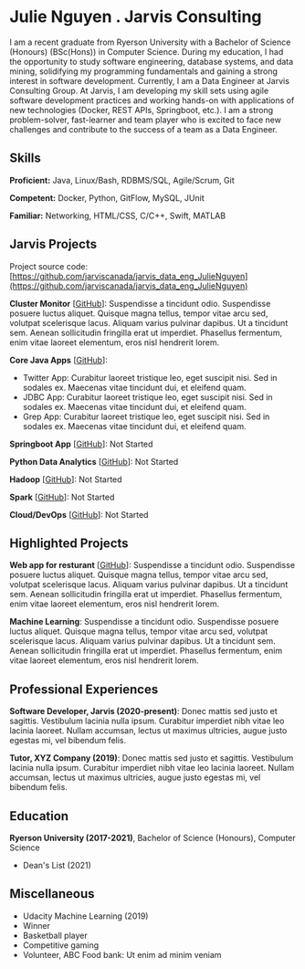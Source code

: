 # Julie Nguyen . Jarvis Consulting

I am a recent graduate from Ryerson University with a Bachelor of Science (Honours) (BSc(Hons)) in Computer Science. During my education, I had the opportunity to study software engineering, database systems, and data mining, solidifying my programming fundamentals and gaining a strong interest in software development. Currently, I am a Data Engineer at Jarvis Consulting Group. At Jarvis, I am developing my skill sets using agile software development practices and working hands-on with applications of new technologies (Docker, REST APIs, Springboot, etc.). I am a strong problem-solver, fast-learner and team player who is excited to face new challenges and contribute to the success of a team as a Data Engineer.

## Skills

**Proficient:** Java, Linux/Bash, RDBMS/SQL, Agile/Scrum, Git

**Competent:** Docker, Python, GitFlow, MySQL, JUnit

**Familiar:** Networking, HTML/CSS, C/C++, Swift, MATLAB

## Jarvis Projects

Project source code: [https://github.com/jarviscanada/jarvis_data_eng_JulieNguyen](https://github.com/jarviscanada/jarvis_data_eng_JulieNguyen)


**Cluster Monitor** [[GitHub](https://github.com/jarviscanada/jarvis_data_eng_JulieNguyen/tree/master/linux_sql)]: Suspendisse a tincidunt odio. Suspendisse posuere luctus aliquet. Quisque magna tellus, tempor vitae arcu sed, volutpat scelerisque lacus. Aliquam varius pulvinar dapibus. Ut a tincidunt sem. Aenean sollicitudin fringilla erat ut imperdiet. Phasellus fermentum, enim vitae laoreet elementum, eros nisl hendrerit lorem.

**Core Java Apps** [[GitHub](https://github.com/jarviscanada/jarvis_data_eng_JulieNguyen/tree/master/core_java)]:
      
  - Twitter App: Curabitur laoreet tristique leo, eget suscipit nisi. Sed in sodales ex. Maecenas vitae tincidunt dui, et eleifend quam.
  - JDBC App: Curabitur laoreet tristique leo, eget suscipit nisi. Sed in sodales ex. Maecenas vitae tincidunt dui, et eleifend quam.
  - Grep App: Curabitur laoreet tristique leo, eget suscipit nisi. Sed in sodales ex. Maecenas vitae tincidunt dui, et eleifend quam.

**Springboot App** [[GitHub](https://github.com/jarviscanada/jarvis_data_eng_JulieNguyen/tree/master/springboot)]: Not Started

**Python Data Analytics** [[GitHub](https://github.com/jarviscanada/jarvis_data_eng_JulieNguyen/tree/master/python_data_anlytics)]: Not Started

**Hadoop** [[GitHub](https://github.com/jarviscanada/jarvis_data_eng_JulieNguyen/tree/master/hadoop)]: Not Started

**Spark** [[GitHub](https://github.com/jarviscanada/jarvis_data_eng_JulieNguyen/tree/master/spark)]: Not Started

**Cloud/DevOps** [[GitHub](https://github.com/jarviscanada/jarvis_data_eng_JulieNguyen/tree/master/cloud_devops)]: Not Started


## Highlighted Projects
**Web app for resturant** [[GitHub](https://github.com/jarviscanada/jarvis_profile_builder)]: Suspendisse a tincidunt odio. Suspendisse posuere luctus aliquet. Quisque magna tellus, tempor vitae arcu sed, volutpat scelerisque lacus. Aliquam varius pulvinar dapibus. Ut a tincidunt sem. Aenean sollicitudin fringilla erat ut imperdiet. Phasellus fermentum, enim vitae laoreet elementum, eros nisl hendrerit lorem.

**Machine Learning**: Suspendisse a tincidunt odio. Suspendisse posuere luctus aliquet. Quisque magna tellus, tempor vitae arcu sed, volutpat scelerisque lacus. Aliquam varius pulvinar dapibus. Ut a tincidunt sem. Aenean sollicitudin fringilla erat ut imperdiet. Phasellus fermentum, enim vitae laoreet elementum, eros nisl hendrerit lorem.


## Professional Experiences

**Software Developer, Jarvis (2020-present)**: Donec mattis sed justo et sagittis. Vestibulum lacinia nulla ipsum. Curabitur imperdiet nibh vitae leo lacinia laoreet. Nullam accumsan, lectus ut maximus ultricies, augue justo egestas mi, vel bibendum felis.

**Tutor, XYZ Company (2019)**: Donec mattis sed justo et sagittis. Vestibulum lacinia nulla ipsum. Curabitur imperdiet nibh vitae leo lacinia laoreet. Nullam accumsan, lectus ut maximus ultricies, augue justo egestas mi, vel bibendum felis.


## Education
**Ryerson University (2017-2021)**, Bachelor of Science (Honours), Computer Science
- Dean's List (2021)


## Miscellaneous
- Udacity Machine Learning (2019)
- Winner
- Basketball player
- Competitive gaming
- Volunteer, ABC Food bank: Ut enim ad minim veniam
